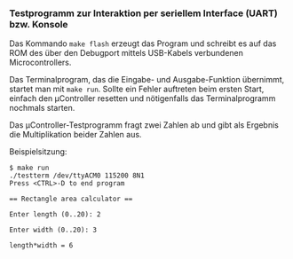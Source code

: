 ### Testprogramm zur Interaktion per seriellem Interface (UART) bzw. Konsole

Das Kommando `make flash` erzeugt das Program und schreibt es auf das ROM des über den Debugport
mittels USB-Kabels verbundenen Microcontrollers.

Das Terminalprogram, das die Eingabe- und Ausgabe-Funktion übernimmt, startet man mit `make run`.
Sollte ein Fehler auftreten beim ersten Start, einfach den µController resetten und nötigenfalls
das Terminalprogramm nochmals starten.

Das µController-Testprogramm fragt zwei Zahlen ab und gibt als Ergebnis die Multiplikation beider Zahlen aus.

Beispielsitzung:

```shell
$ make run
./testterm /dev/ttyACM0 115200 8N1
Press <CTRL>-D to end program

== Rectangle area calculator ==

Enter length (0..20): 2

Enter width (0..20): 3

length*width = 6
```
